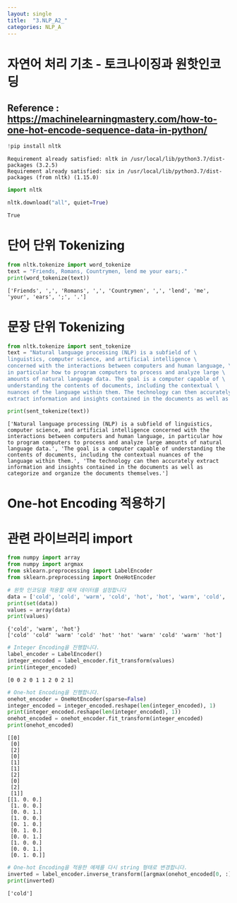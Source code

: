 ```yaml
---
layout: single
title:  "3.NLP_A2_"
categories: NLP_A
---
```







# 자연어 처리 기초 - 토크나이징과 원핫인코딩

## Reference : https://machinelearningmastery.com/how-to-one-hot-encode-sequence-data-in-python/


```python
!pip install nltk
```

    Requirement already satisfied: nltk in /usr/local/lib/python3.7/dist-packages (3.2.5)
    Requirement already satisfied: six in /usr/local/lib/python3.7/dist-packages (from nltk) (1.15.0)



```python
import nltk
```


```python
nltk.download("all", quiet=True)
```




    True



# 단어 단위 Tokenizing


```python
from nltk.tokenize import word_tokenize
text = "Friends, Romans, Countrymen, lend me your ears;."
print(word_tokenize(text))
```

    ['Friends', ',', 'Romans', ',', 'Countrymen', ',', 'lend', 'me', 'your', 'ears', ';', '.']


# 문장 단위 Tokenizing


```python
from nltk.tokenize import sent_tokenize
text = "Natural language processing (NLP) is a subfield of \
linguistics, computer science, and artificial intelligence \
concerned with the interactions between computers and human language, \
in particular how to program computers to process and analyze large \
amounts of natural language data. The goal is a computer capable of \
understanding the contents of documents, including the contextual \
nuances of the language within them. The technology can then accurately \
extract information and insights contained in the documents as well as categorize and organize the documents themselves."

print(sent_tokenize(text))
```

    ['Natural language processing (NLP) is a subfield of linguistics, computer science, and artificial intelligence concerned with the interactions between computers and human language, in particular how to program computers to process and analyze large amounts of natural language data.', 'The goal is a computer capable of understanding the contents of documents, including the contextual nuances of the language within them.', 'The technology can then accurately extract information and insights contained in the documents as well as categorize and organize the documents themselves.']


# One-hot Encoding 적용하기

# 관련 라이브러리 import


```python
from numpy import array
from numpy import argmax
from sklearn.preprocessing import LabelEncoder
from sklearn.preprocessing import OneHotEncoder
```


```python
# 원핫 인코딩을 적용할 예제 데이터를 설정합니다
data = ['cold', 'cold', 'warm', 'cold', 'hot', 'hot', 'warm', 'cold', 'warm', 'hot']
print(set(data))
values = array(data)
print(values)
```

    {'cold', 'warm', 'hot'}
    ['cold' 'cold' 'warm' 'cold' 'hot' 'hot' 'warm' 'cold' 'warm' 'hot']



```python
# Integer Encoding을 진행합니다.
label_encoder = LabelEncoder()
integer_encoded = label_encoder.fit_transform(values)
print(integer_encoded)
```

    [0 0 2 0 1 1 2 0 2 1]



```python
# One-hot Encoding을 진행합니다.
onehot_encoder = OneHotEncoder(sparse=False)
integer_encoded = integer_encoded.reshape(len(integer_encoded), 1)
print(integer_encoded.reshape(len(integer_encoded), 1))
onehot_encoded = onehot_encoder.fit_transform(integer_encoded)
print(onehot_encoded)
```

    [[0]
     [0]
     [2]
     [0]
     [1]
     [1]
     [2]
     [0]
     [2]
     [1]]
    [[1. 0. 0.]
     [1. 0. 0.]
     [0. 0. 1.]
     [1. 0. 0.]
     [0. 1. 0.]
     [0. 1. 0.]
     [0. 0. 1.]
     [1. 0. 0.]
     [0. 0. 1.]
     [0. 1. 0.]]



```python
# One-hot Encoding을 적용한 예제를 다시 string 형태로 변경합니다.
inverted = label_encoder.inverse_transform([argmax(onehot_encoded[0, :])])
print(inverted)
```

    ['cold']



```python

```
